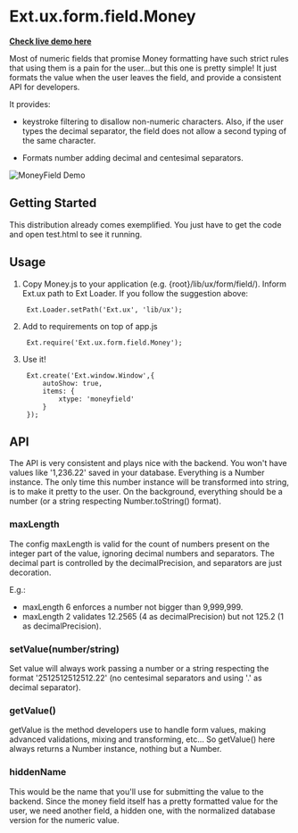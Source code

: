 # Ext.ux.form.field.Money

**[Check live demo here](http://brunotavares.github.com/SenchaMarket/extjs/money-field/test.html)**

Most of numeric fields that promise Money formatting have such strict rules that using them is a pain for the user...but this
one is pretty simple! It just formats the value when the user leaves the field, and provide a consistent API for developers.

It provides:

* keystroke filtering to disallow non-numeric characters. Also, if the user types the decimal separator, the field does not allow
a second typing of the same character.

* Formats number adding decimal and centesimal separators.

![MoneyField Demo](https://raw.github.com/brunotavares/SenchaMarket/master/extjs/money-field/printscreen.jpg)

## Getting Started

This distribution already comes exemplified. You just have to get the code and open test.html to see it running.

## Usage

1. Copy Money.js to your application (e.g. {root}/lib/ux/form/field/).
Inform Ext.ux path to Ext Loader. If you follow the suggestion above: 

        Ext.Loader.setPath('Ext.ux', 'lib/ux');

2. Add to requirements on top of app.js

        Ext.require('Ext.ux.form.field.Money');

3. Use it!

        Ext.create('Ext.window.Window',{
            autoShow: true,
            items: {
                xtype: 'moneyfield'
            }
        });
        
        
## API

The API is very consistent and plays nice with the backend. You won't have values like '1,236.22' saved in your database. Everything
is a Number instance. The only time this number instance will be transformed into string, is to make it pretty to the user. On the 
background, everything should be a number (or a string respecting Number.toString() format).

### maxLength

The config maxLength is valid for the count of numbers present on the integer part of the value, ignoring decimal numbers and separators. 
The decimal part is controlled by the decimalPrecision, and separators are just decoration.

E.g.:

 * maxLength 6 enforces a number not bigger than 9,999,999.
 * maxLength 2 validates 12.2565 (4 as decimalPrecision) but not 125.2 (1 as decimalPrecision).

### setValue(number/string)

Set value will always work passing a number or a string respecting the format '2512512512512.22' (no centesimal separators and using
'.' as decimal separator).

### getValue()

getValue is the method developers use to handle form values, making advanced validations, mixing and transforming, etc... So getValue()
here always returns a Number instance, nothing but a Number.

### hiddenName

This would be the name that you'll use for submitting the value to the backend. Since the money field itself has a pretty formatted 
value for the user, we need another field, a hidden one, with the normalized database version for the numeric value.



